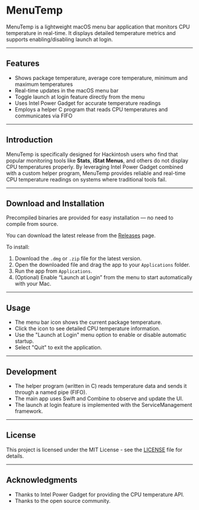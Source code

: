 # MenuTemp

MenuTemp is a lightweight macOS menu bar application that monitors CPU temperature in real-time. It displays detailed temperature metrics and supports enabling/disabling launch at login.

---

## Features

- Shows package temperature, average core temperature, minimum and maximum temperatures  
- Real-time updates in the macOS menu bar  
- Toggle launch at login feature directly from the menu  
- Uses Intel Power Gadget for accurate temperature readings  
- Employs a helper C program that reads CPU temperatures and communicates via FIFO  

---

## Introduction

MenuTemp is specifically designed for Hackintosh users who find that popular monitoring tools like **Stats**, **iStat Menus**, and others do not display CPU temperatures properly. By leveraging Intel Power Gadget combined with a custom helper program, MenuTemp provides reliable and real-time CPU temperature readings on systems where traditional tools fail.

---

## Download and Installation

Precompiled binaries are provided for easy installation — no need to compile from source.

You can download the latest release from the [Releases](https://github.com/your-username/MenuTemp/releases) page.

To install:

1. Download the `.dmg` or `.zip` file for the latest version.  
2. Open the downloaded file and drag the app to your `Applications` folder.  
3. Run the app from `Applications`.  
4. (Optional) Enable “Launch at Login” from the menu to start automatically with your Mac.

---

## Usage

- The menu bar icon shows the current package temperature.  
- Click the icon to see detailed CPU temperature information.  
- Use the "Launch at Login" menu option to enable or disable automatic startup.  
- Select "Quit" to exit the application.

---

## Development

- The helper program (written in C) reads temperature data and sends it through a named pipe (FIFO).  
- The main app uses Swift and Combine to observe and update the UI.  
- The launch at login feature is implemented with the ServiceManagement framework.

---

## License

This project is licensed under the MIT License - see the [LICENSE](LICENSE) file for details.

---

## Acknowledgments

- Thanks to Intel Power Gadget for providing the CPU temperature API.  
- Thanks to the open source community.
